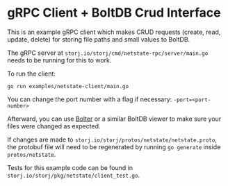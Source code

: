 # gRPC Client + BoltDB Crud Interface

This is an example gRPC client which makes CRUD requests (create, read, update, delete) for storing file paths and small values to BoltDB.

The gRPC server at `storj.io/storj/cmd/netstate-rpc/server/main.go` needs to be running for this to work.

To run the client:
```
go run examples/netstate-client/main.go
```
You can change the port number with a flag if necessary: `-port=<port-number>`

Afterward, you can use [Bolter](https://github.com/hasit/bolter) or a similar BoltDB viewer to make sure your files were changed as expected.

If changes are made to `storj.io/storj/protos/netstate/netstate.proto`, the protobuf file will need to be regenerated by running `go generate` inside `protos/netstate`.

Tests for this example code can be found in `storj.io/storj/pkg/netstate/client_test.go`.